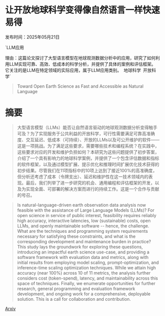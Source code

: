 # 让开放地球科学变得像自然语言一样快速易得

发布时间：2025年05月21日

`LLM应用

理由：这篇论文探讨了大型语言模型在地球观测数据分析中的应用，研究了如何利用LLM实现可靠、高效、低成本的科学分析，并提供了具体的案例和评估框架。它关注的是LLM在特定领域的实际应用，属于LLM应用类别。` `地球科学` `开放科学`

> Toward Open Earth Science as Fast and Accessible as Natural Language

# 摘要

> 大型语言模型（LLMs）能否让自然语言驱动的地球观测数据分析变得触手可及？为了实现服务于公共利益的开放科学，可行性需要满足可靠高准确度、交互延迟、低成本（可持续）、开放的LLMs以及可公开维护的软件——这是一项挑战。为了满足这些要求，需要哪些技术和编程系统？在实践中，这些要求对应的开发和维护负担如何？本研究为这些问题提供了初步答案，介绍了一个具有影响力的地球科学案例，并提供了一个包含评估数据和指标的软件框架，以及通过模型扩展、提示优化和推理时间扩展优化技术获得的初步结果。尽管我们在11项指标中的10项上达到了接近100%的高准确度，但分析还考虑了成本（令牌支出）、延迟和维护性在这一技术领域内的表现。最后，我们列举了进一步研究的机会、通用编程和评估框架的开发，以及为实现全面、可部署的解决方案而进行的持续工作。这是一个合作与贡献的号召。

> Is natural-language-driven earth observation data analysis now feasible with the assistance of Large Language Models (LLMs)? For open science in service of public interest, feasibility requires reliably high accuracy, interactive latencies, low (sustainable) costs, open LLMs, and openly maintainable software -- hence, the challenge. What are the techniques and programming system requirements necessary for satisfying these constraints, and what is the corresponding development and maintenance burden in practice? This study lays the groundwork for exploring these questions, introducing an impactful earth science use-case, and providing a software framework with evaluation data and metrics, along with initial results from employing model scaling, prompt-optimization, and inference-time scaling optimization techniques. While we attain high accuracy (near 100%) across 10 of 11 metrics, the analysis further considers cost (token-spend), latency, and maintainability across this space of techniques. Finally, we enumerate opportunities for further research, general programming and evaluation framework development, and ongoing work for a comprehensive, deployable solution. This is a call for collaboration and contribution.

[Arxiv](https://arxiv.org/abs/2505.15690)
